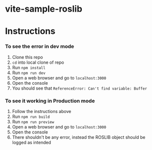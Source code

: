 # vite-sample-roslib

# Instructions

### To see the error in dev mode
1. Clone this repo
2. `cd` into local clone of repo
3. Run `npm install`
4. Run `npm run dev`
5. Open a web browser and go to `localhost:3000`
6. Open the console
7. You should see that `ReferenceError: Can't find variable: Buffer`

### To see it working in Production mode
1. Follow the instructions above
2. Run `npm run build`
3. Run `npm run preview`
4. Open a web browser and go to `localhost:3000`
5. Open the console
6. There shouldn't be any error, instead the ROSLIB object should be logged as intended
